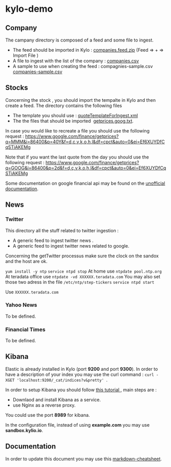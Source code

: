 # kylo-demo

## Company

The campany directory is composed of a feed and some file to ingest. 
* The feed should be imported in Kylo : [companies.feed.zip](stocks/compagnies/feed/compagnies.feed.zip ) (Feed => + => Import File ) 
* A file to ingest with the list of the company : [companies.csv](stocks/compagnies/input/compagnies.csv )
* A sample to use when creating the feed : compagnies-sample.csv  [companies-sample.csv](stocks/compagnies/input/compagnies-sample.csv) 


## Stocks
Concerning the stock , you should import the tempalte in Kylo and then create a feed. The directory contains the following files 
* The template you should use : [quoteTemplateForIngest.xml](stocks/quotes/quoteTemplateForIngest.xml )
* The the files that should be imported  [getprices.goog.txt](stocks/quotes/input/02_fileToIngest/getprices.goog.txt ).

In case you would like to recreate a file you should use the following request : 
https://www.google.com/finance/getprices?q=MMM&i=86400&p=40Y&f=d,c,v,k,o,h,l&df=cpct&auto=0&ei=Ef6XUYDfCqSTiAKEMg

Note that if you want the last quote from the day you should use the following request : 
https://www.google.com/finance/getprices?q=GOOG&i=86400&p=2d&f=d,c,v,k,o,h,l&df=cpct&auto=0&ei=Ef6XUYDfCqSTiAKEMg

Some documentation on google financial api may be found on the [unofficial documentation](http://www.networkerror.org/component/content/article/1-technical-wootness/44-googles-undocumented-finance-api.html).

## News 

### Twitter

This directory all the stuff related to twitter ingestion :
* A generic feed to ingest twitter news .  
* A generic feed to ingest twitter news related to google. 

Concerning the getTwitter processus make sure the clock on the sandox and the host are ok. 

`yum install -y ntp`
`service ntpd stop`
At home use `ntpdate pool.ntp.org` 
At teradata office use `ntpdate -vd XXXXXX.teradata.com`
You may also set those two adress in the file `/etc/ntp/step-tickers`
`service ntpd start`

Use `XXXXXX.teradata.com`



### Yahoo News 
To be defined.

### Financial Times 
To be defined.


## Kibana 

Elastic is already installed in Kylo (port __9200__ and port __9300__).
In order to have a description of your index you may use the curl command : `curl -XGET 'localhost:9200/_cat/indices?v&pretty' `.


In order to setup Kibana you should follow [this tutorial ](https://www.digitalocean.com/community/tutorials/how-to-install-elasticsearch-logstash-and-kibana-elk-stack-on-centos-7), main steps are : 
* Downlaod and install Kibana as a service.
* use Nginx as a reverse proxy. 

You could use the port __8989__ for kibana. 

In the configuration file, instead of using __example.com__  you may use __sandbox.kylio.io__.



## Documentation 

In order to update this document you may use this [markdown-cheatsheet](https://github.com/tchapi/markdown-cheatsheet/blob/master/README.md).
